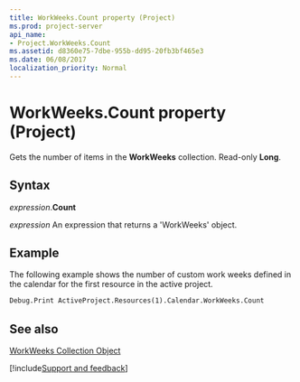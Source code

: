 ```yaml
---
title: WorkWeeks.Count property (Project)
ms.prod: project-server
api_name:
- Project.WorkWeeks.Count
ms.assetid: d8360e75-7dbe-955b-dd95-20fb3bf465e3
ms.date: 06/08/2017
localization_priority: Normal
---
```



# WorkWeeks.Count property (Project)

Gets the number of items in the  **WorkWeeks** collection. Read-only **Long**.


## Syntax

_expression_.**Count**

 _expression_ An expression that returns a 'WorkWeeks' object.


## Example

The following example shows the number of custom work weeks defined in the calendar for the first resource in the active project.


```vb
Debug.Print ActiveProject.Resources(1).Calendar.WorkWeeks.Count
```


## See also


[WorkWeeks Collection Object](Project.workweeks.md)

[!include[Support and feedback](~/includes/feedback-boilerplate.md)]